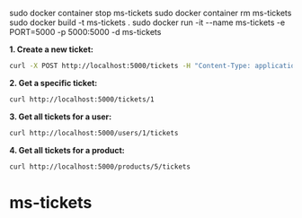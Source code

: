 sudo docker container stop ms-tickets
sudo docker container rm ms-tickets
sudo docker build -t ms-tickets .
sudo docker run -it --name ms-tickets -e PORT=5000 -p 5000:5000 -d ms-tickets

**1. Create a new ticket:**

```bash
curl -X POST http://localhost:5000/tickets -H "Content-Type: application/json" -d '{ "user_id": 1, "product_id": 2, "date": "2024-12-05T15:47:00", "total": 99.99 }'
```

**2. Get a specific ticket:**

```bash
curl http://localhost:5000/tickets/1
```

**3. Get all tickets for a user:**

```bash
curl http://localhost:5000/users/1/tickets
```

**4. Get all tickets for a product:**

```bash
curl http://localhost:5000/products/5/tickets
```
# ms-tickets
